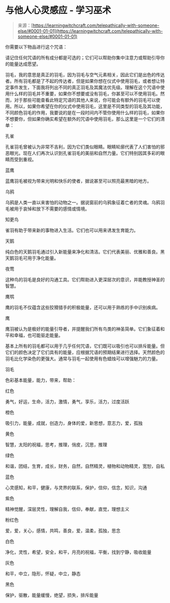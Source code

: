 <!--yml

分类: 未分类

日期: 2024-06-12 18:20:16

-->

# 与他人心灵感应 - 学习巫术

> 来源：[https://learningwitchcraft.com/telepathically-with-someone-else/#0001-01-01](https://learningwitchcraft.com/telepathically-with-someone-else/#0001-01-01)

你需要以下物品进行这个咒语：

请记住任何咒语的所有成分都是可选的；它们可以帮助你集中注意力或帮助引导你的能量达成愿望。

羽毛，我的意思是真正的羽毛，因为羽毛与空气元素相关，因此它们是出色的传达者。所有羽毛都是了不起的传达者，但是如果你想在仪式中使用羽毛，或者想让特定事件发生，下面我将列出不同的真正羽毛及其魔法优先级。理解在这个咒语中使用什么样的羽毛并不重要，如果你不想要或没有羽毛，你甚至可以不使用羽毛。然而，对于那些可能查看此特定咒语的其他人来说，你可能会有额外的羽毛可以使用。所以，如果你希望在你的仪式中使用羽毛，这里是不同类型的羽毛及其功能，不同颜色羽毛的作用，我要说的是在一段时间内不管你使用什么样的羽毛，如果你不想要你，但如果你确实希望在额外的咒语中使用羽毛，那么这里是一个它们的清单：

孔雀

孔雀羽毛曾被认为非常不吉利，因为它们类似眼睛。眼睛轮廓代表了人们害怕的邪恶眼光。现在人们再次认识到孔雀羽毛的美丽和自然力量。它们特别因其多彩的眼睛而受到重视。

蓝鹰

蓝鹰羽毛被视为带来光明和快乐的使者，据说甚至可以照亮最黑暗的地方。

乌鸦

乌鸦是人类一直以来害怕的动物之一。据说窗前的乌鸦象征着亡者的灵魂。乌鸦羽毛被用于哀悼和放下不需要的感情或情境。

知更鸟

雀羽有助于带来新的事物进入生活。它们也可以用来诱发生育能力。

天鹅

纯白色的天鹅羽毛通过引入新能量来净化和清洁。它们代表美丽、优雅和善良。黑天鹅羽毛可用于净化能量。

夜莺

这种鸟的羽毛是良好的沟通工具。它们帮助进入更深层次的意识，并能教授神圣的智慧。

鹰鹗

鹰的羽毛不仅蕴含这些狡猾猎手的积极能量，还可以用于熟练的手中识别疾病。

鹰

鹰羽被认为是极好的能量引导者，并提醒我们所有鸟类的神圣简单。它们象征着和平和幸福，也可能驱走能量。

基本上所有的羽毛都可以用于几乎任何咒语，它们既可以吸引也可以排斥能量。但它们的颜色决定了它们具有的能量，应根据咒语的预期结果进行选择。天然颜色的羽毛比化学染色的更强大。通常与羽毛一起使用有色蜡烛可以增强魅力的力量。

羽毛

色彩基本能量，能力，带来，帮助：

红色

勇气，好运，生命，活力，激情，勇气，享乐，活力，过度活跃

橙色

吸引力，能量，成就，创造力，身体的爱，新思想，意志力，爱，孤独

黄色

智慧，太阳的祝福，思考，推理，俏皮，沉思，推理

绿色

和谐，团结，生育，成长，财务，自然，自然精灵，植物和动物精灵，宽恕，自私

蓝色

心灵感知，和平，健康，与灵界的联系，保护，信仰，信念，知识，沟通

紫色

精神觉醒，深层灵性，理解自我，信仰，奉献，直觉，理想主义

粉红色

爱，爱，关心，感情，共鸣，善良，爱，温柔，孤独，思念

白色

净化，灵性，希望，安全，和平，月亮的祝福，平衡，找到宁静，吸收能量

灰色

和平，中立，隐形，怀疑，中立，静态

黑色

保护，驱散，能量缓慢，绝望，损失，排斥能量
